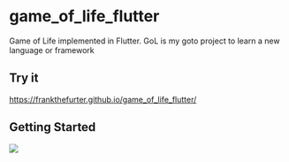 # game_of_life_flutter
Game of Life implemented in Flutter. GoL is my goto project to learn a new language or framework

## Try it
https://frankthefurter.github.io/game_of_life_flutter/

## Getting Started
![](https://github.com/FranktheFurter/game_of_life_flutter/blob/master/screenshots/video_1.gif)
